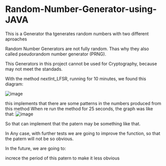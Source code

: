 # Random-Number-Generator-using-JAVA
This is a Generator tha tgenerates random numbers with two different aproaches

Random Number Generators are not fully random. Thas why they also called pseudorandom number generator (PRNG).

This Generators in this project cannot be used for Cryptography, because may not meet the standads.

With the method nextInt_LFSR, running for 10 minutes, we found this diagram:

![image](https://github.com/Stavros-Stathopoulos/Random-Number-Generator-using-JAVA/assets/38631315/6eced3e7-b705-4805-99f9-90646f2575fb)

this implements that there are some patterns in the numbers produced from this method
When re run the method for 25 seconds, the graph was like that:
![image](https://github.com/Stavros-Stathopoulos/Random-Number-Generator-using-JAVA/assets/38631315/b883d4c7-dcfb-4ce2-9f54-ebbd0be5740a)

So that can implement that the patern may be something like that.


In Any case, with further tests we are going to improve the function, so that the patern will not be so obvious.


In the future, we are going to:

  increce the period of this patern to make it less obvious
  
